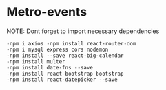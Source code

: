 # Metro-events

NOTE: Dont forget to import necessary dependencies

	-npm i axios -npm install react-router-dom
    -npm i mysql express cors nodemon 
	-npm install --save react-big-calendar  
    -npm install multer
    -npm install date-fns --save
    -npm install react-bootstrap bootstrap
	-npm install react-datepicker --save
 
 
    
    
